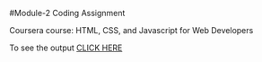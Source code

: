 
#Module-2 Coding Assignment

Coursera course: HTML, CSS, and Javascript for Web Developers

To see the output [CLICK HERE](https://parul5528.github.io/Coursera-Courses/HTML-CSS-JavaScript-for-Web-Developers/Assignments/Module-2/assignment1.html)
